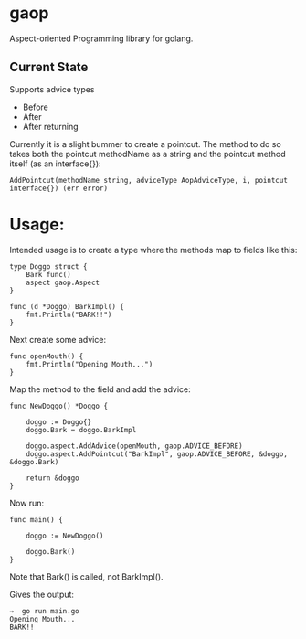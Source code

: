 # gaop

Aspect-oriented Programming library for golang. 

## Current State 

Supports advice types 
- Before
- After
- After returning

Currently it is a slight bummer to create a pointcut. The method to do so takes both the pointcut methodName as a string and the pointcut method itself (as an interface{}):

```
AddPointcut(methodName string, adviceType AopAdviceType, i, pointcut interface{}) (err error)
``` 

# Usage:

Intended usage is to create a type where the methods map to fields like this: 

```
type Doggo struct {
	Bark func()
	aspect gaop.Aspect
}

func (d *Doggo) BarkImpl() {
	fmt.Println("BARK!!")
}
```

Next create some advice: 

```
func openMouth() {
	fmt.Println("Opening Mouth...")
}
```


Map the method to the field and add the advice: 

```
func NewDoggo() *Doggo {

	doggo := Doggo{}
	doggo.Bark = doggo.BarkImpl

	doggo.aspect.AddAdvice(openMouth, gaop.ADVICE_BEFORE)
	doggo.aspect.AddPointcut("BarkImpl", gaop.ADVICE_BEFORE, &doggo, &doggo.Bark)

	return &doggo
}
```

Now run:

```
func main() {

	doggo := NewDoggo()

	doggo.Bark()
}
```

Note that Bark() is called, not BarkImpl(). 

Gives the output:
```
⇒  go run main.go
Opening Mouth...
BARK!!
```
 
